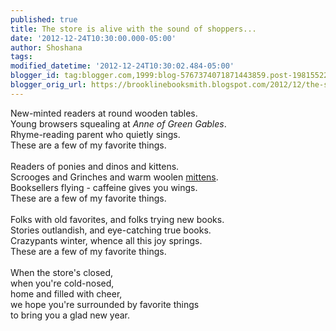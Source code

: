 ```yaml
---
published: true
title: The store is alive with the sound of shoppers...
date: '2012-12-24T10:30:00.000-05:00'
author: Shoshana
tags: 
modified_datetime: '2012-12-24T10:30:02.484-05:00'
blogger_id: tag:blogger.com,1999:blog-5767374071871443859.post-1981552274619895969
blogger_orig_url: https://brooklinebooksmith.blogspot.com/2012/12/the-store-is-alive-with-sound-of.html
---
```


New-minted readers at round wooden tables.<br />Young browsers squealing at <i>Anne of Green Gables</i>.<br />Rhyme-reading parent who quietly sings.<br />These are a few of my favorite things.<br /><br />Readers of ponies and dinos and kittens.<br />Scrooges and Grinches and warm woolen <a href="https://www.brooklinebooksmith-shop.com/book/9780399252969">mittens</a>.<br />Booksellers flying - caffeine gives you wings.<br />These are a few of my favorite things.<br /><br />Folks with old favorites, and folks trying new books.<br />Stories outlandish, and eye-catching true books.<br />Crazypants winter, whence all this joy springs.<br />These are a few of my favorite things.<br /><br />When the store's closed,<br />when you're cold-nosed,<br />home and filled with cheer,<br />we hope you're surrounded by favorite things<br />to bring you a glad new year.<br /><br /><br />